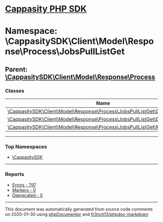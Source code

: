 # [Cappasity PHP SDK](../home.md)

# Namespace: \CappasitySDK\Client\Model\Response\Process\JobsPullListGet
## Parent: [\CappasitySDK\Client\Model\Response\Process](../namespaces/CappasitySDK.Client.Model.Response.Process.md)
### Classes
| Name | Summary |
| ---- | ------- |
| [\CappasitySDK\Client\Model\Response\Process\JobsPullListGet\DataItem](../classes/CappasitySDK.Client.Model.Response.Process.JobsPullListGet.DataItem.md) |  |
| [\CappasitySDK\Client\Model\Response\Process\JobsPullListGet\DataItemAttributes](../classes/CappasitySDK.Client.Model.Response.Process.JobsPullListGet.DataItemAttributes.md) |  |
| [\CappasitySDK\Client\Model\Response\Process\JobsPullListGet\Meta](../classes/CappasitySDK.Client.Model.Response.Process.JobsPullListGet.Meta.md) |  |

---

### Top Namespaces

* [\CappasitySDK](../namespaces/CappasitySDK.html.md)

---

### Reports
* [Errors - 797](../reports/errors.md)
* [Markers - 0](../reports/markers.md)
* [Deprecated - 0](../reports/deprecated.md)

---

This document was automatically generated from source code comments on 2020-01-30 using [phpDocumentor](http://www.phpdoc.org/) and [fr3nch13/phpdoc-markdown](https://github.com/fr3nch13/phpdoc-markdown)
